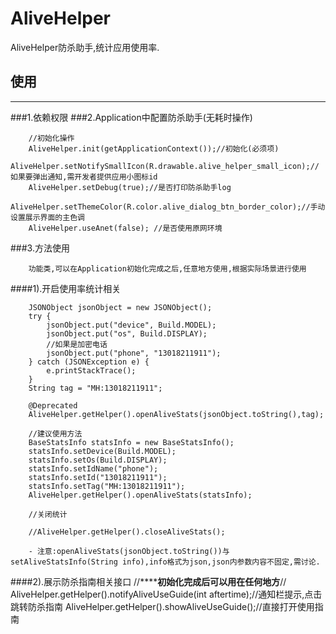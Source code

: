 # AliveHelper
AliveHelper防杀助手,统计应用使用率.


## 使用
***
###1.依赖权限
    <uses-permission android:name="android.permission.INTERNET"/>
    <uses-permission android:name="android.permission.ACCESS_NETWORK_STATE" />
###2.Application中配置防杀助手(无耗时操作)

        //初始化操作
        AliveHelper.init(getApplicationContext());//初始化(必须项)
        AliveHelper.setNotifySmallIcon(R.drawable.alive_helper_small_icon);//如果要弹出通知,需开发者提供应用小图标id
        AliveHelper.setDebug(true);//是否打印防杀助手log
        AliveHelper.setThemeColor(R.color.alive_dialog_btn_border_color);//手动设置展示界面的主色调
        AliveHelper.useAnet(false); //是否使用原网环境
###3.方法使用

        功能类,可以在Application初始化完成之后,任意地方使用,根据实际场景进行使用

####1).开启使用率统计相关

        JSONObject jsonObject = new JSONObject();
        try {
            jsonObject.put("device", Build.MODEL);
            jsonObject.put("os", Build.DISPLAY);
            //如果是加密电话
            jsonObject.put("phone", "13018211911");
        } catch (JSONException e) {
            e.printStackTrace();
        }
        String tag = "MH:13018211911";

        @Deprecated
        AliveHelper.getHelper().openAliveStats(jsonObject.toString(),tag);

        //建议使用方法
        BaseStatsInfo statsInfo = new BaseStatsInfo();
        statsInfo.setDevice(Build.MODEL);
        statsInfo.setOs(Build.DISPLAY);
        statsInfo.setIdName("phone");
        statsInfo.setId("13018211911");
        statsInfo.setTag("MH:13018211911");
        AliveHelper.getHelper().openAliveStats(statsInfo);

        //关闭统计

        //AliveHelper.getHelper().closeAliveStats();

        - 注意:openAliveStats(jsonObject.toString())与setAliveStatsInfo(String info),info格式为json,json内参数内容不固定,需讨论.
####2).展示防杀指南相关接口
        //**********初始化完成后可以用在任何地方******//
        AliveHelper.getHelper().notifyAliveUseGuide(int aftertime);//通知栏提示,点击跳转防杀指南
        AliveHelper.getHelper().showAliveUseGuide();//直接打开使用指南